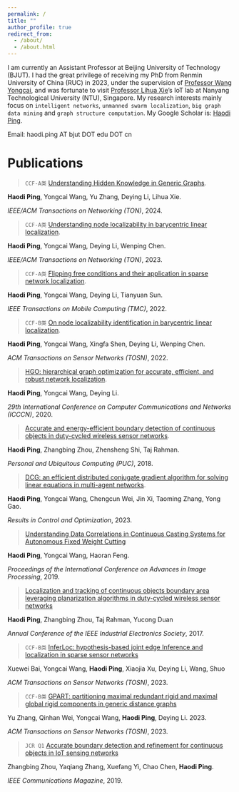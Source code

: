 ```yaml
---
permalink: /
title: ""
author_profile: true
redirect_from: 
  - /about/
  - /about.html
---
```

I am currently an Assistant Professor at Beijing University of Technology (BJUT). I had the great privilege of receiving my PhD from Renmin University of China (RUC) in 2023, under the supervision of [Professor Wang Yongcai](https://yongcaiwang.github.io/), and was fortunate to visit [Professor Lihua Xie](https://dr.ntu.edu.sg/cris/rp/rp00784)’s IoT lab at Nanyang Technological University (NTU), Singapore. My research interests mainly focus on `intelligent networks`, `unmanned swarm localization`, `big graph data mining` and `graph structure computation`. My Google Scholar is: [Haodi Ping](https://scholar.google.com/citations?user=jACI6bcAAAAJ&hl=zh-CN&oi=ao).

Email: haodi.ping AT bjut DOT edu DOT cn

Publications
======

> `CCF-A类` [Understanding Hidden Knowledge in Generic Graphs](https://ieeexplore.ieee.org/abstract/document/10440589/).

  **Haodi Ping**, Yongcai Wang, Yu Zhang, Deying Li, Lihua Xie.

  *IEEE/ACM Transactions on Networking (TON)*, 2024.

> `CCF-A类` [Understanding node localizability in barycentric linear localization](https://ieeexplore.ieee.org/abstract/document/9941502).

  **Haodi Ping**, Yongcai Wang, Deying Li, Wenping Chen. 
  
  *IEEE/ACM Transactions on Networking (TON)*, 2023.
  
> `CCF-A类` [Flipping free conditions and their application in sparse network localization](https://ieeexplore.ieee.org/abstract/document/9165000).

  **Haodi Ping**, Yongcai Wang, Deying Li, Tianyuan Sun.
  
  *IEEE Transactions on Mobile Computing (TMC)*, 2022.
  
> `CCF-B类` [On node localizability identification in barycentric linear localization](https://dl.acm.org/doi/abs/10.1145/3547143).

  **Haodi Ping**, Yongcai Wang, Xingfa Shen, Deying Li, Wenping Chen.
  
  *ACM Transactions on Sensor Networks (TOSN)*, 2022.
  
> [HGO: hierarchical graph optimization for accurate, efficient, and robust network localization](https://ieeexplore.ieee.org/abstract/document/9209620).

  **Haodi Ping**, Yongcai Wang, Deying Li. 
  
  *29th International Conference on Computer Communications and Networks (ICCCN)*, 2020.
  
> [Accurate and energy-efficient boundary detection of continuous objects in duty-cycled wireless sensor networks](https://link.springer.com/article/10.1007/s00779-018-1119-4).

  **Haodi Ping**, Zhangbing Zhou, Zhensheng Shi, Taj Rahman. 
  
  *Personal and Ubiquitous Computing (PUC)*, 2018.
  
> [DCG: an efficient distributed conjugate gradient algorithm for solving linear equations in multi-agent networks](https://www.sciencedirect.com/science/article/pii/S2666720723000152).

  **Haodi Ping**, Yongcai Wang, Chengcun Wei, Jin Xi, Taoming Zhang, Yong Gao.
  
  *Results in Control and Optimization*, 2023. 

> [Understanding Data Correlations in Continuous Casting Systems for Autonomous Fixed Weight Cutting]()

   **Haodi Ping**, Yongcai Wang, Haoran Feng.

   *Proceedings of the International Conference on Advances in Image Processing*, 2019.

> [Localization and tracking of continuous objects boundary area leveraging planarization algorithms in duty-cycled wireless sensor networks]()

  **Haodi Ping**, Zhangbing Zhou, Taj Rahman, Yucong Duan
  
  *Annual Conference of the IEEE Industrial Electronics Society*, 2017.

> `CCF-B类` [InferLoc: hypothesis-based joint edge Inference and localization in sparse sensor networks]()

  Xuewei Bai, Yongcai Wang, **Haodi Ping**, Xiaojia Xu, Deying Li, Wang, Shuo

  *ACM Transactions on Sensor Networks (TOSN)*, 2023.

> `CCF-B类` [GPART: partitioning maximal redundant rigid and maximal global rigid components in generic distance graphs]()

  Yu Zhang, Qinhan Wei, Yongcai Wang, **Haodi Ping**, Deying Li. 2023.

  *ACM Transactions on Sensor Networks (TOSN)*, 2023.


> `JCR Q1` [Accurate boundary detection and refinement for continuous objects in IoT sensing networks]()

  Zhangbing Zhou, Yaqiang Zhang, Xuefang Yi, Chao Chen, **Haodi Ping**.
 
  *IEEE Communications Magazine*, 2019.
  

